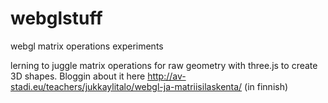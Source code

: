 webglstuff
==========

webgl matrix operations experiments

lerning to juggle matrix operations for raw geometry with three.js to create 3D shapes. Bloggin about it here 
http://av-stadi.eu/teachers/jukkaylitalo/webgl-ja-matriisilaskenta/ (in finnish)
